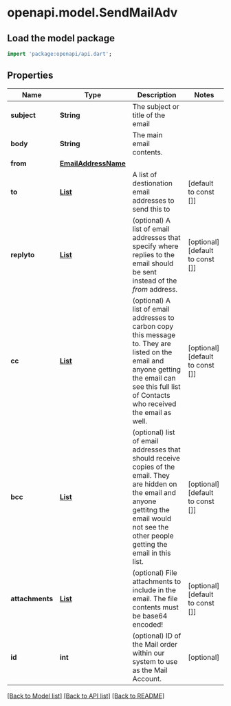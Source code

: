 # openapi.model.SendMailAdv

## Load the model package
```dart
import 'package:openapi/api.dart';
```

## Properties
Name | Type | Description | Notes
------------ | ------------- | ------------- | -------------
**subject** | **String** | The subject or title of the email | 
**body** | **String** | The main email contents. | 
**from** | [**EmailAddressName**](EmailAddressName.md) |  | 
**to** | [**List<EmailAddressName>**](EmailAddressName.md) | A list of destionation email addresses to send this to | [default to const []]
**replyto** | [**List<EmailAddressName>**](EmailAddressName.md) | (optional) A list of email addresses that specify where replies to the email should be sent instead of the _from_ address. | [optional] [default to const []]
**cc** | [**List<EmailAddressName>**](EmailAddressName.md) | (optional) A list of email addresses to carbon copy this message to.  They are listed on the email and anyone getting the email can see this full list of Contacts who received the email as well. | [optional] [default to const []]
**bcc** | [**List<EmailAddressName>**](EmailAddressName.md) | (optional) list of email addresses that should receive copies of the email.  They are hidden on the email and anyone gettitng the email would not see the other people getting the email in this list. | [optional] [default to const []]
**attachments** | [**List<MailAttachment>**](MailAttachment.md) | (optional) File attachments to include in the email.  The file contents must be base64 encoded! | [optional] [default to const []]
**id** | **int** | (optional)  ID of the Mail order within our system to use as the Mail Account. | [optional] 

[[Back to Model list]](../README.md#documentation-for-models) [[Back to API list]](../README.md#documentation-for-api-endpoints) [[Back to README]](../README.md)


